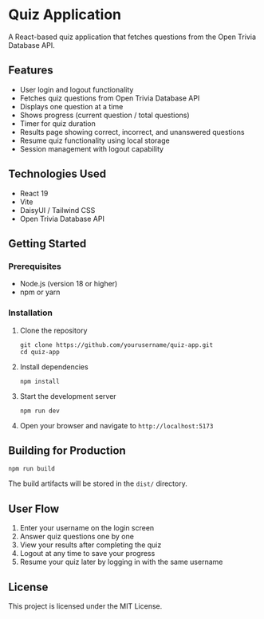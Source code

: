 # Quiz Application

A React-based quiz application that fetches questions from the Open Trivia Database API.

## Features

- User login and logout functionality
- Fetches quiz questions from Open Trivia Database API
- Displays one question at a time
- Shows progress (current question / total questions)
- Timer for quiz duration
- Results page showing correct, incorrect, and unanswered questions
- Resume quiz functionality using local storage
- Session management with logout capability

## Technologies Used

- React 19
- Vite
- DaisyUI / Tailwind CSS
- Open Trivia Database API

## Getting Started

### Prerequisites

- Node.js (version 18 or higher)
- npm or yarn

### Installation

1. Clone the repository
   ```
   git clone https://github.com/yourusername/quiz-app.git
   cd quiz-app
   ```

2. Install dependencies
   ```
   npm install
   ```

3. Start the development server
   ```
   npm run dev
   ```

4. Open your browser and navigate to `http://localhost:5173`

## Building for Production

```
npm run build
```

The build artifacts will be stored in the `dist/` directory.

## User Flow

1. Enter your username on the login screen
2. Answer quiz questions one by one
3. View your results after completing the quiz
4. Logout at any time to save your progress
5. Resume your quiz later by logging in with the same username

## License

This project is licensed under the MIT License.


